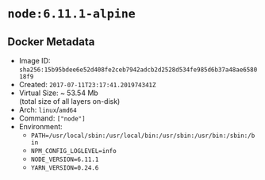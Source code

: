 # `node:6.11.1-alpine`

## Docker Metadata

- Image ID: `sha256:15b95bdee6e52d408fe2ceb7942adcb2d2528d534fe985d6b37a48ae658018f9`
- Created: `2017-07-11T23:17:41.201974341Z`
- Virtual Size: ~ 53.54 Mb  
  (total size of all layers on-disk)
- Arch: `linux`/`amd64`
- Command: `["node"]`
- Environment:
  - `PATH=/usr/local/sbin:/usr/local/bin:/usr/sbin:/usr/bin:/sbin:/bin`
  - `NPM_CONFIG_LOGLEVEL=info`
  - `NODE_VERSION=6.11.1`
  - `YARN_VERSION=0.24.6`
